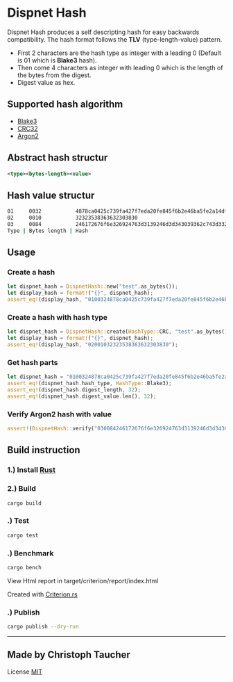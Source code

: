 # Dispnet Hash

Dispnet Hash produces a self descripting hash for easy backwards compatibility.
The hash format follows the **TLV** (type-length-value) pattern.

* First 2 characters are the hash type as integer with a leading 0 (Default is 01 which is **Blake3** hash).
* Then come 4 characters as integer with leading 0 which is the length of the bytes from the digest.
* Digest value as hex.

## Supported hash algorithm

* [Blake3](https://github.com/BLAKE3-team/BLAKE3)
* [CRC32](https://github.com/mrhooray/crc-rs)
* [Argon2](https://github.com/sru-systems/rust-argon2)

## Abstract hash structur

```xml
<type><bytes-length><value>
```

## Hash value structur

```bash
01     0032           4878ca0425c739fa427f7eda20fe845f6b2e46ba5fe2a14df5b1e32f50603215
02     0010           32323538363632303830
03     0084           246172676f6e326924763d3139246d3d343039362c743d332c703d31244d54497a4e4455324e7a6724686f56354d494638596a39746b39356c467365546279554a6e393336484944586754685533637065643151
Type | Bytes length | Hash
```

## Usage

### Create a hash

```rust
let dispnet_hash = DispnetHash::new("test".as_bytes());
let display_hash = format!("{}", dispnet_hash);
assert_eq!(display_hash, "0100324878ca0425c739fa427f7eda20fe845f6b2e46ba5fe2a14df5b1e32f50603215");
```

### Create a hash with hash type

```rust
let dispnet_hash = DispnetHash::create(HashType::CRC, "test".as_bytes(), None);
let display_hash = format!("{}", dispnet_hash);
assert_eq!(display_hash, "02001032323538363632303830");
```

### Get hash parts

```rust
let dispnet_hash = "0100324878ca0425c739fa427f7eda20fe845f6b2e46ba5fe2a14df5b1e32f50603215".parse::<DispnetHash>().unwrap();
assert_eq!(dispnet_hash.hash_type, HashType::Blake3);
assert_eq!(dispnet_hash.digest_length, 32);
assert_eq!(dispnet_hash.digest_value.len(), 32);
```

### Verify Argon2 hash with value

```rust
assert!(DispnetHash::verify("030084246172676f6e326924763d3139246d3d343039362c743d332c703d31244d54497a4e4455324e7a6724686f56354d494638596a39746b39356c467365546279554a6e393336484944586754685533637065643151", "test".as_bytes()));
```

## Build instruction

### 1.) Install [Rust](https://www.rust-lang.org/tools/install)

### 2.) Build

```sh
cargo build
```

### .) Test

```sh
cargo test
```

### .) Benchmark

```sh
cargo bench
```

View Html report in target/criterion/report/index.html

Created with [Criterion.rs](https://bheisler.github.io/criterion.rs/book/criterion_rs.html)

### .) Publish

```sh
cargo publish --dry-run
```

---

## Made by Christoph Taucher

License [MIT](LICENSE)
